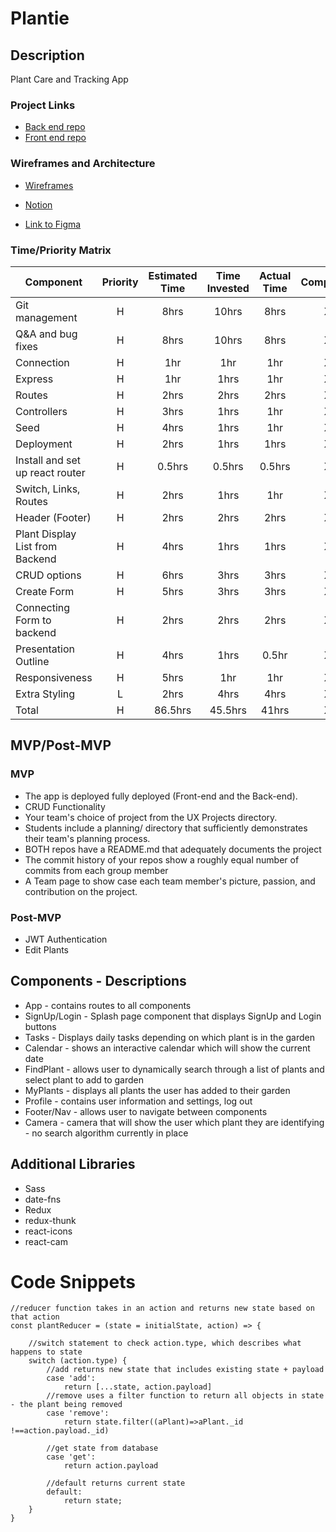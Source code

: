 # Plantie 

## Description
Plant Care and Tracking App
### Project Links
- [Back end repo](https://github.com/tony-shifflett/plantie-backend) 
- [Front end repo](https://github.com/tony-shifflett/plantie-frontend)

### Wireframes and Architecture

- [Wireframes](https://www.behance.net/gallery/116481007/Plant-Care-App-UXUI?tracking_source=search_projects_recommended)

- [Notion](https://www.notion.so/UNIT-3-PROJECT-PLANTIE-11e3f05a548c4b429ae50a2ed1e612c9)

- [Link to Figma](https://www.figma.com/file/efPjXJRB78XDCNxJ8U9M7y/Plantie-React-Architechture?node-id=0%3A1)

### Time/Priority Matrix
| Component | Priority | Estimated Time | Time Invested | Actual Time |Completed|
| --- | :---: |  :---: | :---: | :---: |:---:|
| Git management | H | 8hrs | 10hrs | 8hrs| X | 
| Q&A and bug fixes | H | 8hrs | 10hrs | 8hrs | X |
| Connection | H | 1hr | 1hr | 1hr | X |
| Express  | H | 1hr | 1hrs | 1hr | X |
| Routes | H | 2hrs | 2hrs | 2hrs | X|
| Controllers | H | 3hrs | 1hrs | 1hr | X |
| Seed | H | 4hrs | 1hrs | 1hr | X |
| Deployment | H | 2hrs | 1hrs | 1hrs |X|
| Install and set up react router | H | 0.5hrs | 0.5hrs |0.5hrs |X|
| Switch, Links, Routes | H | 2hrs | 1hrs | 1hr | X |
| Header (Footer)| H | 2hrs | 2hrs | 2hrs | X |
| Plant Display List from Backend | H | 4hrs | 1hrs | 1hrs | X |
| CRUD options | H | 6hrs | 3hrs | 3hrs | X |
| Create Form | H | 5hrs | 3hrs | 3hrs | X |
| Connecting Form to backend | H | 2hrs| 2hrs | 2hrs | X |
| Presentation Outline | H | 4hrs | 1hrs | 0.5hr | X |
| Responsiveness | H | 5hrs | 1hr | 1hr | X | 
| Extra Styling | L | 2hrs | 4hrs |  4hrs | X |
| Total | H | 86.5hrs| 45.5hrs | 41hrs |X|

## MVP/Post-MVP
### MVP
- The app is deployed fully deployed (Front-end and the Back-end).
- CRUD Functionality
- Your team's choice of project from the UX Projects directory.
- Students include a planning/ directory that sufficiently demonstrates their team's planning process.
- BOTH repos have a README.md that adequately documents the project
- The commit history of your repos show a roughly equal number of commits from each group member
- A Team page to show case each team member's picture, passion, and contribution on the project.

### Post-MVP
- JWT Authentication
- Edit Plants


## Components - Descriptions

- App - contains routes to all components
- SignUp/Login - Splash page component that displays SignUp and Login buttons
- Tasks - Displays daily tasks depending on which plant is in the garden 
- Calendar - shows an interactive calendar which will show the current date
- FindPlant - allows user to dynamically search through a list of plants and select plant to add to garden
- MyPlants - displays all plants the user has added to their garden
- Profile - contains user information and settings, log out
- Footer/Nav - allows user to navigate between components
- Camera - camera that will show the user which plant they are identifying - no search algorithm currently in place

## Additional Libraries
- Sass
- date-fns
- Redux
- redux-thunk 
- react-icons 
- react-cam

# Code Snippets

```
//reducer function takes in an action and returns new state based on that action
const plantReducer = (state = initialState, action) => {

    //switch statement to check action.type, which describes what happens to state
    switch (action.type) {
        //add returns new state that includes existing state + payload
        case 'add':
            return [...state, action.payload]
        //remove uses a filter function to return all objects in state - the plant being removed
        case 'remove':
            return state.filter((aPlant)=>aPlant._id !==action.payload._id)

        //get state from database 
        case 'get':
            return action.payload

        //default returns current state
        default: 
            return state;
    }
}
```
